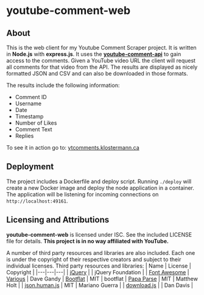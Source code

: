 youtube-comment-web
===================

## About
This is the web client for my Youtube Comment Scraper project. It is written in **Node.js** with **express.js**. It uses the [**youtube-comment-api**](https://github.com/philbot9/youtube-comment-api) to gain access to the comments. 
Given a YouTube video URL the client will request all comments for that video from the API. The results are displayed as nicely formatted JSON and CSV and can also be downloaded in those formats. 

The results include the following information:

* Comment ID
* Username
* Date
* Timestamp
* Number of Likes
* Comment Text
* Replies

To see it in action go to: [ytcomments.klostermann.ca](http://ytcomments.klostermann.ca)

## Deployment
The project includes a Dockerfile and deploy script. Running `./deploy` will create a new Docker image and deploy the node application in a container. The application will be listening for incoming connections on `http://localhost:49161`.


## Licensing and Attributions
**youtube-comment-web** is licensed under ISC. See the included LICENSE file for details. **This project is in no way affiliated with YouTube.**

A number of third party resources and libraries are also included. Each one is under the copyright of their respective creators and subject to their individual licenses. Third party resources and libraries:
| Name | License | Copyright |
|---|---|---|
| [jQuery](https://jquery.com/) | | jQuery Foundation |
| [Font Awesome](http://fontawesome.io/) | [Various](http://fontawesome.io/license/) | Dave Gandy
| [Bootflat](http://bootflat.github.io/) | MIT | bootflat
| [Papa Parse](http://papaparse.com/) | MIT | Matthew Holt | 
| [json.human.js](https://github.com/marianoguerra/json.human.js) | MIT | Mariano Guerra |
| [download.js](http://danml.com/#/download.html) | | Dan Davis |
